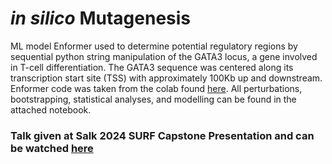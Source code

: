 # _in silico_ Mutagenesis

ML model Enformer used to determine potential regulatory regions by sequential python string manipulation of the GATA3 locus, a gene involved in T-cell differentiation. The GATA3 sequence was centered along its transcription start site (TSS) with approximately 100Kb up and downstream. Enformer code was taken from the colab found [here](https://colab.research.google.com/github/deepmind/deepmind_research/blob/master/enformer/enformer-usage.ipynb#scrollTo=gM2KwV8gwMNj). All perturbations, bootstrapping, statistical analyses, and modelling can be found in the attached notebook. 

### Talk given at Salk 2024 SURF Capstone Presentation and can be watched [here](https://watch.salk.edu/media/t/1_u5yxkpgm/350492942)
